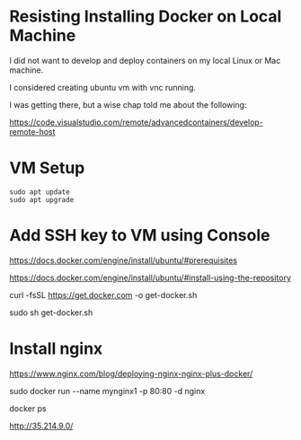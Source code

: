 
# Resisting Installing Docker on Local Machine

I did not want to develop and deploy containers on my local Linux or Mac machine.

I considered creating ubuntu vm with vnc running.

I was getting there, but a wise chap told me about the following:

https://code.visualstudio.com/remote/advancedcontainers/develop-remote-host

# VM Setup

    sudo apt update
    sudo apt upgrade

# Add SSH key to VM using Console



https://docs.docker.com/engine/install/ubuntu/#prerequisites

https://docs.docker.com/engine/install/ubuntu/#install-using-the-repository

curl -fsSL https://get.docker.com -o get-docker.sh

sudo sh get-docker.sh

# Install nginx


https://www.nginx.com/blog/deploying-nginx-nginx-plus-docker/

sudo docker run --name mynginx1 -p 80:80 -d nginx

docker ps



http://35.214.9.0/
